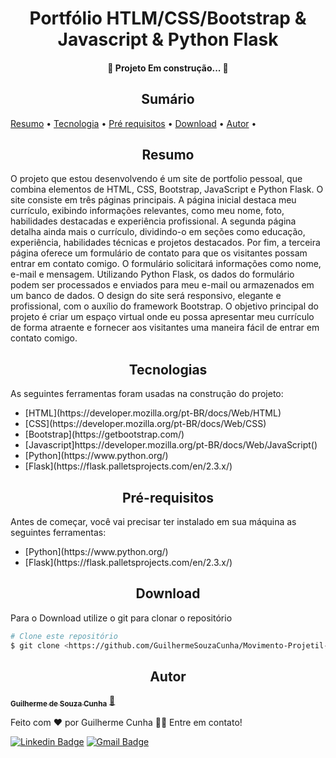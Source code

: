 <!-- ---------------------------------- Tituo ---------------------------------- -->
<h1 align="center">Portfólio HTLM/CSS/Bootstrap & Javascript & Python Flask</h1>

<!-- ---------------------------------- Status ---------------------------------- -->
<h4 align="center">🚧  Projeto Em construção...  🚧</h4>

<!-- ---------------------------------- Sumario ---------------------------------- -->
<h2 align="center">Sumário</h2>
<p>
 <a href="#resumo">Resumo</a> •
 <a href="#tecnologia">Tecnologia</a> •
 <a href="#pre-requisitos">Pré requisitos</a> •
 <a href="#download">Download</a> •
 <a href="#autor">Autor</a> •
</p>

<!-- ---------------------------------- Resumo ---------------------------------- -->
<!-- Resumo -->
<h2 align="center">Resumo</h2>

<p id="resumo">O projeto que estou desenvolvendo é um site de portfolio pessoal, que combina elementos de HTML, CSS, Bootstrap, JavaScript e Python Flask. O site consiste em três páginas principais. A página inicial destaca meu currículo, exibindo informações relevantes, como meu nome, foto, habilidades destacadas e experiência profissional. A segunda página detalha ainda mais o currículo, dividindo-o em seções como educação, experiência, habilidades técnicas e projetos destacados. Por fim, a terceira página oferece um formulário de contato para que os visitantes possam entrar em contato comigo. O formulário solicitará informações como nome, e-mail e mensagem. Utilizando Python Flask, os dados do formulário podem ser processados e enviados para meu e-mail ou armazenados em um banco de dados. O design do site será responsivo, elegante e profissional, com o auxílio do framework Bootstrap. O objetivo principal do projeto é criar um espaço virtual onde eu possa apresentar meu currículo de forma atraente e fornecer aos visitantes uma maneira fácil de entrar em contato comigo.</p>

<!-- ---------------------------------- Tecnologias ---------------------------------- -->
<h2 align="center" id="tecnologia">Tecnologias</h2>

<p>As seguintes ferramentas foram usadas na construção do projeto:</p>

<ul>
  <li>[HTML](https://developer.mozilla.org/pt-BR/docs/Web/HTML)</li>
  <li>[CSS](https://developer.mozilla.org/pt-BR/docs/Web/CSS)</li>
  <li>[Bootstrap](https://getbootstrap.com/)</li>
  <li>[Javascript]https://developer.mozilla.org/pt-BR/docs/Web/JavaScript()</li>
  <li>[Python](https://www.python.org/)</li>
  <li>[Flask](https://flask.palletsprojects.com/en/2.3.x/)</li>
</ul>

<!-- ---------------------------------- Pré requisitos ---------------------------------- -->
<h2 align="center" id="pre-requisitos">Pré-requisitos</h2>

<p>Antes de começar, você vai precisar ter instalado em sua máquina as seguintes ferramentas:</p>

<ul>
  <li>[Python](https://www.python.org/)</li>
  <li>[Flask](https://flask.palletsprojects.com/en/2.3.x/)</li>
</ul>

<!-- ---------------------------------- Download ---------------------------------- -->
<h2 align="center" id="download">Download</h2>

<p>Para o Download utilize o git para clonar o repositório</p>

```bash
# Clone este repositório
$ git clone <https://github.com/GuilhermeSouzaCunha/Movimento-Projetil-Fisica/>
```

<!-- ---------------------------------- Autor ---------------------------------- -->
<h2 align="center" id="autor">Autor</h2>

<a href="https://github.com/GuilhermeSouzaCunha/"><sub><b>Guilherme de Souza Cunha</b></sub></a> 
<a href="https://github.com/GuilhermeSouzaCunha/">🚀</a>

Feito com ❤️ por Guilherme Cunha 👋🏽 Entre em contato!

[![Linkedin Badge](https://img.shields.io/badge/-Guilherme-blue?style=flat-square&logo=Linkedin&logoColor=white&link=https://br.linkedin.com/in/guilherme-de-souza-cunha-b6841b267)](https://br.linkedin.com/in/guilherme-de-souza-cunha-b6841b267) 
[![Gmail Badge](https://img.shields.io/badge/-guiscunha123@gmail.com-c14438?style=flat-square&logo=Gmail&logoColor=white&link=mailto:guiscunha123@gmail.com)](mailto:guiscunha123@gmail.com)
